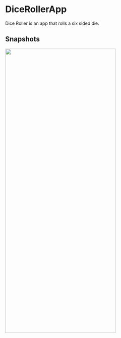 # DiceRollerApp
Dice Roller is an app that rolls a six sided die.

## Snapshots
<img src="https://user-images.githubusercontent.com/85123451/126604545-63adb984-1bee-48ec-b81e-2fa345697cea.jpg" width="350" height="900" />
                                                                                                

